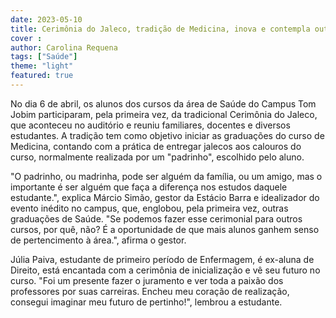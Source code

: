 ```yaml
---
date: 2023-05-10
title: Cerimônia do Jaleco, tradição de Medicina, inova e contempla outros cursos da área da Saúde
cover : 
author: Carolina Requena
tags: ["Saúde"]
theme: "light"
featured: true
---
```

No dia 6 de abril, os alunos dos cursos da área de Saúde do Campus Tom Jobim participaram, pela primeira vez, da tradicional Cerimônia do Jaleco, que aconteceu no auditório e reuniu familiares, docentes e diversos estudantes. A tradição tem como objetivo iniciar as graduações do curso de Medicina, contando com a prática de entregar jalecos aos calouros do curso, normalmente realizada por um "padrinho", escolhido pelo aluno. 

"O padrinho, ou madrinha, pode ser alguém da família, ou um amigo, mas o importante é ser alguém que faça a diferença nos estudos daquele estudante.", explica Márcio Simão, gestor da Estácio Barra e idealizador do evento inédito no campus, que, englobou, pela primeira vez, outras graduações de Saúde. "Se podemos fazer esse cerimonial para outros cursos, por quê, não? É a oportunidade de que mais alunos ganhem senso de pertencimento à área.", afirma o gestor. 

Júlia Paiva, estudante de primeiro período de Enfermagem, é ex-aluna de Direito, está encantada com a cerimônia de inicialização e vê seu futuro no curso. "Foi um presente fazer o juramento e ver toda a paixão dos professores por suas carreiras. Encheu meu coração de realização, consegui imaginar meu futuro de pertinho!", lembrou a estudante.
